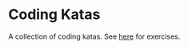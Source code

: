 # Coding Katas
A collection of coding katas. See [here][exercises] for exercises.

[exercises]: ./exercises/

